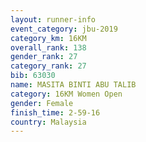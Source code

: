 ```yaml
---
layout: runner-info 
event_category: jbu-2019 
category_km: 16KM  
overall_rank: 138
gender_rank: 27
category_rank: 27
bib: 63030
name: MASITA BINTI ABU TALIB
category: 16KM Women Open
gender: Female
finish_time: 2-59-16
country: Malaysia
---
```

